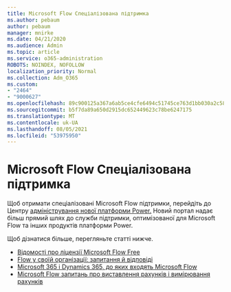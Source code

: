 ```yaml
---
title: Microsoft Flow Спеціалізована підтримка
ms.author: pebaum
author: pebaum
manager: mnirke
ms.date: 04/21/2020
ms.audience: Admin
ms.topic: article
ms.service: o365-administration
ROBOTS: NOINDEX, NOFOLLOW
localization_priority: Normal
ms.collection: Adm_O365
ms.custom:
- "2464"
- "9000627"
ms.openlocfilehash: 89c900125a367a6ab5ce4cfe6494c51745ce763d1bb030a2c589a906525f21de
ms.sourcegitcommit: b5f7da89a650d2915dc652449623c78be6247175
ms.translationtype: MT
ms.contentlocale: uk-UA
ms.lasthandoff: 08/05/2021
ms.locfileid: "53975950"
---
```

# <a name="microsoft-flow-specialized-support"></a>Microsoft Flow Спеціалізована підтримка

Щоб отримати спеціалізовані Microsoft Flow підтримки, перейдіть до Центру [адміністрування нової платформи Power.](https://aka.ms/flowadminsupport) Новий портал надає більш прямий шлях до служби підтримки, оптимізованої для Microsoft Flow та інших продуктів платформи Power.

Щоб дізнатися більше, перегляньте статті нижче.
- [Відомості про ліцензії Microsoft Flow Free](https://go.microsoft.com/fwlink/?linkid=2095610)
- [Flow у своїй організації: запитання й відповіді](https://go.microsoft.com/fwlink/?linkid=2072608)
- [Microsoft 365 і Dynamics 365, до яких входять Microsoft Flow](https://go.microsoft.com/fwlink/?linkid=2072406)
- [Microsoft Flow запитань про виставлення рахунків і вимірювання рахунків](https://go.microsoft.com/fwlink/?linkid=2072612)